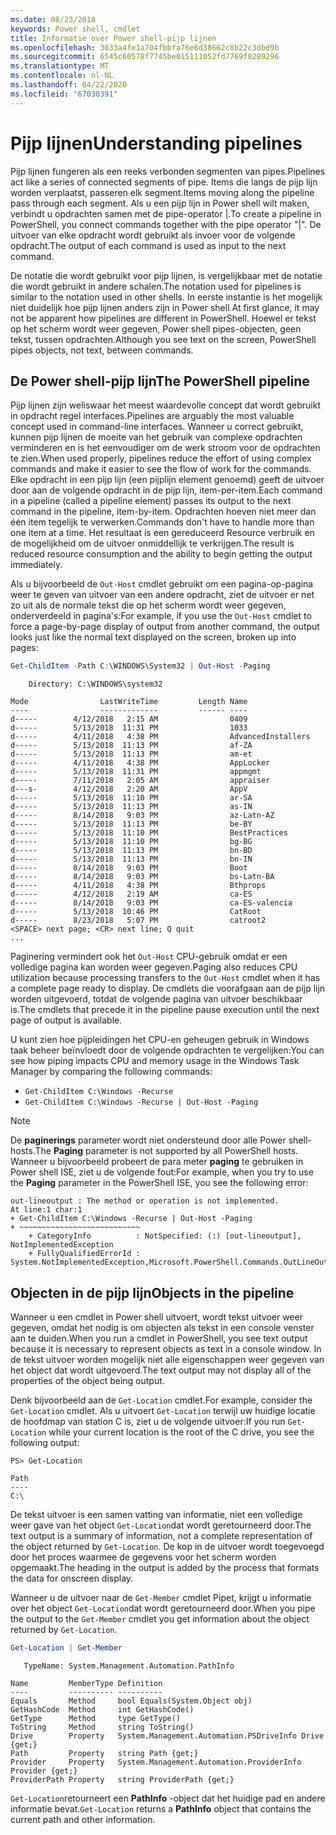```yaml
---
ms.date: 08/23/2018
keywords: Power shell, cmdlet
title: Informatie over Power shell-pijp lijnen
ms.openlocfilehash: 3033a4fe1a704fbbfa76e6d38662c8b22c3dbd9b
ms.sourcegitcommit: 6545c60578f7745be015111052fd7769f8289296
ms.translationtype: MT
ms.contentlocale: nl-NL
ms.lasthandoff: 04/22/2020
ms.locfileid: "67030391"
---
```

# <a name="understanding-pipelines"></a><span data-ttu-id="504a8-103">Pijp lijnen</span><span class="sxs-lookup"><span data-stu-id="504a8-103">Understanding pipelines</span></span>

<span data-ttu-id="504a8-104">Pijp lijnen fungeren als een reeks verbonden segmenten van pipes.</span><span class="sxs-lookup"><span data-stu-id="504a8-104">Pipelines act like a series of connected segments of pipe.</span></span> <span data-ttu-id="504a8-105">Items die langs de pijp lijn worden verplaatst, passeren elk segment.</span><span class="sxs-lookup"><span data-stu-id="504a8-105">Items moving along the pipeline pass through each segment.</span></span> <span data-ttu-id="504a8-106">Als u een pijp lijn in Power shell wilt maken, verbindt u opdrachten samen met de pipe-operator |.</span><span class="sxs-lookup"><span data-stu-id="504a8-106">To create a pipeline in PowerShell, you connect commands together with the pipe operator "|".</span></span> <span data-ttu-id="504a8-107">De uitvoer van elke opdracht wordt gebruikt als invoer voor de volgende opdracht.</span><span class="sxs-lookup"><span data-stu-id="504a8-107">The output of each command is used as input to the next command.</span></span>

<span data-ttu-id="504a8-108">De notatie die wordt gebruikt voor pijp lijnen, is vergelijkbaar met de notatie die wordt gebruikt in andere schalen.</span><span class="sxs-lookup"><span data-stu-id="504a8-108">The notation used for pipelines is similar to the notation used in other shells.</span></span> <span data-ttu-id="504a8-109">In eerste instantie is het mogelijk niet duidelijk hoe pijp lijnen anders zijn in Power shell.</span><span class="sxs-lookup"><span data-stu-id="504a8-109">At first glance, it may not be apparent how pipelines are different in PowerShell.</span></span> <span data-ttu-id="504a8-110">Hoewel er tekst op het scherm wordt weer gegeven, Power shell pipes-objecten, geen tekst, tussen opdrachten.</span><span class="sxs-lookup"><span data-stu-id="504a8-110">Although you see text on the screen, PowerShell pipes objects, not text, between commands.</span></span>

## <a name="the-powershell-pipeline"></a><span data-ttu-id="504a8-111">De Power shell-pijp lijn</span><span class="sxs-lookup"><span data-stu-id="504a8-111">The PowerShell pipeline</span></span>

<span data-ttu-id="504a8-112">Pijp lijnen zijn weliswaar het meest waardevolle concept dat wordt gebruikt in opdracht regel interfaces.</span><span class="sxs-lookup"><span data-stu-id="504a8-112">Pipelines are arguably the most valuable concept used in command-line interfaces.</span></span> <span data-ttu-id="504a8-113">Wanneer u correct gebruikt, kunnen pijp lijnen de moeite van het gebruik van complexe opdrachten verminderen en is het eenvoudiger om de werk stroom voor de opdrachten te zien.</span><span class="sxs-lookup"><span data-stu-id="504a8-113">When used properly, pipelines reduce the effort of using complex commands and make it easier to see the flow of work for the commands.</span></span> <span data-ttu-id="504a8-114">Elke opdracht in een pijp lijn (een pijplijn element genoemd) geeft de uitvoer door aan de volgende opdracht in de pijp lijn, item-per-item.</span><span class="sxs-lookup"><span data-stu-id="504a8-114">Each command in a pipeline (called a pipeline element) passes its output to the next command in the pipeline, item-by-item.</span></span> <span data-ttu-id="504a8-115">Opdrachten hoeven niet meer dan één item tegelijk te verwerken.</span><span class="sxs-lookup"><span data-stu-id="504a8-115">Commands don't have to handle more than one item at a time.</span></span> <span data-ttu-id="504a8-116">Het resultaat is een gereduceerd Resource verbruik en de mogelijkheid om de uitvoer onmiddellijk te verkrijgen.</span><span class="sxs-lookup"><span data-stu-id="504a8-116">The result is reduced resource consumption and the ability to begin getting the output immediately.</span></span>

<span data-ttu-id="504a8-117">Als u bijvoorbeeld de `Out-Host` cmdlet gebruikt om een pagina-op-pagina weer te geven van uitvoer van een andere opdracht, ziet de uitvoer er net zo uit als de normale tekst die op het scherm wordt weer gegeven, onderverdeeld in pagina's:</span><span class="sxs-lookup"><span data-stu-id="504a8-117">For example, if you use the `Out-Host` cmdlet to force a page-by-page display of output from another command, the output looks just like the normal text displayed on the screen, broken up into pages:</span></span>

```powershell
Get-ChildItem -Path C:\WINDOWS\System32 | Out-Host -Paging
```

```Output
    Directory: C:\WINDOWS\system32

Mode                LastWriteTime         Length Name
----                -------------         ------ ----
d-----        4/12/2018   2:15 AM                0409
d-----        5/13/2018  11:31 PM                1033
d-----        4/11/2018   4:38 PM                AdvancedInstallers
d-----        5/13/2018  11:13 PM                af-ZA
d-----        5/13/2018  11:13 PM                am-et
d-----        4/11/2018   4:38 PM                AppLocker
d-----        5/13/2018  11:31 PM                appmgmt
d-----        7/11/2018   2:05 AM                appraiser
d---s-        4/12/2018   2:20 AM                AppV
d-----        5/13/2018  11:10 PM                ar-SA
d-----        5/13/2018  11:13 PM                as-IN
d-----        8/14/2018   9:03 PM                az-Latn-AZ
d-----        5/13/2018  11:13 PM                be-BY
d-----        5/13/2018  11:10 PM                BestPractices
d-----        5/13/2018  11:10 PM                bg-BG
d-----        5/13/2018  11:13 PM                bn-BD
d-----        5/13/2018  11:13 PM                bn-IN
d-----        8/14/2018   9:03 PM                Boot
d-----        8/14/2018   9:03 PM                bs-Latn-BA
d-----        4/11/2018   4:38 PM                Bthprops
d-----        4/12/2018   2:19 AM                ca-ES
d-----        8/14/2018   9:03 PM                ca-ES-valencia
d-----        5/13/2018  10:46 PM                CatRoot
d-----        8/23/2018   5:07 PM                catroot2
<SPACE> next page; <CR> next line; Q quit
...
```

<span data-ttu-id="504a8-118">Paginering vermindert ook het `Out-Host` CPU-gebruik omdat er een volledige pagina kan worden weer gegeven.</span><span class="sxs-lookup"><span data-stu-id="504a8-118">Paging also reduces CPU utilization because processing transfers to the `Out-Host` cmdlet when it has a complete page ready to display.</span></span> <span data-ttu-id="504a8-119">De cmdlets die voorafgaan aan de pijp lijn worden uitgevoerd, totdat de volgende pagina van uitvoer beschikbaar is.</span><span class="sxs-lookup"><span data-stu-id="504a8-119">The cmdlets that precede it in the pipeline pause execution until the next page of output is available.</span></span>

<span data-ttu-id="504a8-120">U kunt zien hoe pijpleidingen het CPU-en geheugen gebruik in Windows taak beheer beïnvloedt door de volgende opdrachten te vergelijken:</span><span class="sxs-lookup"><span data-stu-id="504a8-120">You can see how piping impacts CPU and memory usage in the Windows Task Manager by comparing the following commands:</span></span>

- `Get-ChildItem C:\Windows -Recurse`
- `Get-ChildItem C:\Windows -Recurse | Out-Host -Paging`

> [!NOTE]
> <span data-ttu-id="504a8-121">De **paginerings** parameter wordt niet ondersteund door alle Power shell-hosts.</span><span class="sxs-lookup"><span data-stu-id="504a8-121">The **Paging** parameter is not supported by all PowerShell hosts.</span></span> <span data-ttu-id="504a8-122">Wanneer u bijvoorbeeld probeert de para meter **paging** te gebruiken in Power shell ISE, ziet u de volgende fout:</span><span class="sxs-lookup"><span data-stu-id="504a8-122">For example, when you try to use the **Paging** parameter in the PowerShell ISE, you see the following error:</span></span>
>
> ```Output
> out-lineoutput : The method or operation is not implemented.
> At line:1 char:1
> + Get-ChildItem C:\Windows -Recurse | Out-Host -Paging
> + ~~~~~~~~~~~~~~~~~~~~~~~~~~~
>     + CategoryInfo          : NotSpecified: (:) [out-lineoutput], NotImplementedException
>     + FullyQualifiedErrorId : System.NotImplementedException,Microsoft.PowerShell.Commands.OutLineOutputCommand
> ```

## <a name="objects-in-the-pipeline"></a><span data-ttu-id="504a8-123">Objecten in de pijp lijn</span><span class="sxs-lookup"><span data-stu-id="504a8-123">Objects in the pipeline</span></span>

<span data-ttu-id="504a8-124">Wanneer u een cmdlet in Power shell uitvoert, wordt tekst uitvoer weer gegeven, omdat het nodig is om objecten als tekst in een console venster aan te duiden.</span><span class="sxs-lookup"><span data-stu-id="504a8-124">When you run a cmdlet in PowerShell, you see text output because it is necessary to represent objects as text in a console window.</span></span> <span data-ttu-id="504a8-125">In de tekst uitvoer worden mogelijk niet alle eigenschappen weer gegeven van het object dat wordt uitgevoerd.</span><span class="sxs-lookup"><span data-stu-id="504a8-125">The text output may not display all of the properties of the object being output.</span></span>

<span data-ttu-id="504a8-126">Denk bijvoorbeeld aan de `Get-Location` cmdlet.</span><span class="sxs-lookup"><span data-stu-id="504a8-126">For example, consider the `Get-Location` cmdlet.</span></span> <span data-ttu-id="504a8-127">Als u uitvoert `Get-Location` terwijl uw huidige locatie de hoofdmap van station C is, ziet u de volgende uitvoer:</span><span class="sxs-lookup"><span data-stu-id="504a8-127">If you run `Get-Location` while your current location is the root of the C drive, you see the following output:</span></span>

```
PS> Get-Location

Path
----
C:\
```

<span data-ttu-id="504a8-128">De tekst uitvoer is een samen vatting van informatie, niet een volledige weer gave van het object `Get-Location`dat wordt geretourneerd door.</span><span class="sxs-lookup"><span data-stu-id="504a8-128">The text output is a summary of information, not a complete representation of the object returned by `Get-Location`.</span></span> <span data-ttu-id="504a8-129">De kop in de uitvoer wordt toegevoegd door het proces waarmee de gegevens voor het scherm worden opgemaakt.</span><span class="sxs-lookup"><span data-stu-id="504a8-129">The heading in the output is added by the process that formats the data for onscreen display.</span></span>

<span data-ttu-id="504a8-130">Wanneer u de uitvoer naar de `Get-Member` cmdlet Pipet, krijgt u informatie over het object `Get-Location`dat wordt geretourneerd door.</span><span class="sxs-lookup"><span data-stu-id="504a8-130">When you pipe the output to the `Get-Member` cmdlet you get information about the object returned by `Get-Location`.</span></span>

```powershell
Get-Location | Get-Member
```

```Output
   TypeName: System.Management.Automation.PathInfo

Name         MemberType Definition
----         ---------- ----------
Equals       Method     bool Equals(System.Object obj)
GetHashCode  Method     int GetHashCode()
GetType      Method     type GetType()
ToString     Method     string ToString()
Drive        Property   System.Management.Automation.PSDriveInfo Drive {get;}
Path         Property   string Path {get;}
Provider     Property   System.Management.Automation.ProviderInfo Provider {get;}
ProviderPath Property   string ProviderPath {get;}
```

<span data-ttu-id="504a8-131">`Get-Location`retourneert een **PathInfo** -object dat het huidige pad en andere informatie bevat.</span><span class="sxs-lookup"><span data-stu-id="504a8-131">`Get-Location` returns a **PathInfo** object that contains the current path and other information.</span></span>
